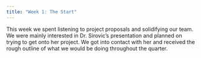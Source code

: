 ```yaml
---
title: "Week 1: The Start"
---
```


This week we spent listening to project proposals and solidifying our team.  We were mainly interested in Dr. Sirovic’s presentation and planned on trying to get onto her project.  We got into contact with her and received the rough outline of what we would be doing throughout the quarter.
